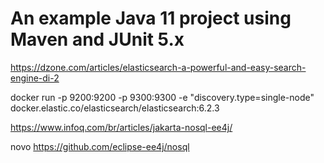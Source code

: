 # An example Java 11 project using Maven and JUnit 5.x


https://dzone.com/articles/elasticsearch-a-powerful-and-easy-search-engine-di-2

docker run -p 9200:9200 -p 9300:9300 -e "discovery.type=single-node" docker.elastic.co/elasticsearch/elasticsearch:6.2.3

https://www.infoq.com/br/articles/jakarta-nosql-ee4j/

novo
https://github.com/eclipse-ee4j/nosql